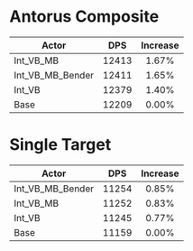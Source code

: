 # Antorus Composite
| Actor | DPS | Increase |
|---|:---:|:---:|
|Int_VB_MB|12413|1.67%|
|Int_VB_MB_Bender|12411|1.65%|
|Int_VB|12379|1.40%|
|Base|12209|0.00%|

# Single Target
| Actor | DPS | Increase |
|---|:---:|:---:|
|Int_VB_MB_Bender|11254|0.85%|
|Int_VB_MB|11252|0.83%|
|Int_VB|11245|0.77%|
|Base|11159|0.00%|
